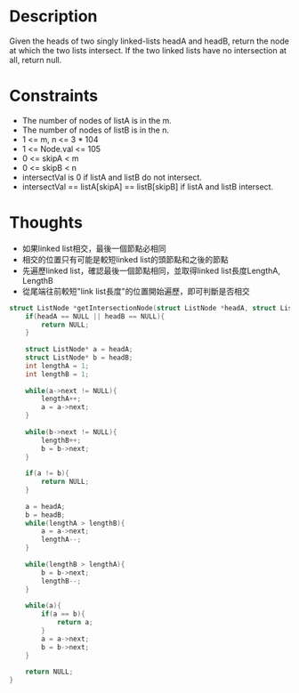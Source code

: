 # Description

Given the heads of two singly linked-lists headA and headB, return the node at which the two lists intersect. If the two linked lists have no intersection at all, return null.

# Constraints

- The number of nodes of listA is in the m.
- The number of nodes of listB is in the n.
- 1 <= m, n <= 3 * 104
- 1 <= Node.val <= 105
- 0 <= skipA < m
- 0 <= skipB < n
- intersectVal is 0 if listA and listB do not intersect.
- intersectVal == listA[skipA] == listB[skipB] if listA and listB intersect.

# Thoughts

- 如果linked list相交，最後一個節點必相同
- 相交的位置只有可能是較短linked list的頭節點和之後的節點
- 先遍歷linked list，確認最後一個節點相同，並取得linked list長度LengthA, LengthB
- 從尾端往前較短"link list長度"的位置開始遍歷，即可判斷是否相交

```c
struct ListNode *getIntersectionNode(struct ListNode *headA, struct ListNode *headB){
	if(headA == NULL || headB == NULL){
		return NULL;
	}
	
	struct ListNode* a = headA;
	struct ListNode* b = headB;
	int lengthA = 1;
	int lengthB = 1;
	
	while(a->next != NULL){
		lengthA++;
		a = a->next;
	}
	
	while(b->next != NULL){
		lengthB++;
		b = b->next;
	}
	
	if(a != b){
		return NULL;
	}
	
	a = headA;
	b = headB;
	while(lengthA > lengthB){
		a = a->next;
		lengthA--;
	}
	
	while(lengthB > lengthA){
		b = b->next;
		lengthB--;
	}
	
	while(a){
		if(a == b){
			return a;
		}
		a = a->next;
		b = b->next;
	}
	
	return NULL;
}
```
